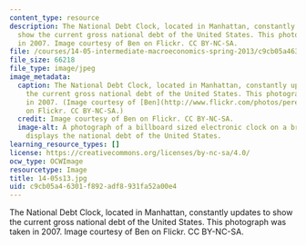 ```yaml
---
content_type: resource
description: The National Debt Clock, located in Manhattan, constantly updates to
  show the current gross national debt of the United States. This photograph was taken
  in 2007. Image courtesy of Ben on Flickr. CC BY-NC-SA.
file: /courses/14-05-intermediate-macroeconomics-spring-2013/c9cb05a46301f892adf8931fa52a00e4_14-05s13.jpg
file_size: 66218
file_type: image/jpeg
image_metadata:
  caption: The National Debt Clock, located in Manhattan, constantly updates to show
    the current gross national debt of the United States. This photograph was taken
    in 2007. (Image courtesy of [Ben](http://www.flickr.com/photos/peregrinari/1662689766/)
    on Flickr. CC BY-NC-SA.)
  credit: Image courtesy of Ben on Flickr. CC BY-NC-SA.
  image-alt: A photograph of a billboard sized electronic clock on a brick wall that
    displays the national debt of the United States.
learning_resource_types: []
license: https://creativecommons.org/licenses/by-nc-sa/4.0/
ocw_type: OCWImage
resourcetype: Image
title: 14-05s13.jpg
uid: c9cb05a4-6301-f892-adf8-931fa52a00e4
---
```

The National Debt Clock, located in Manhattan, constantly updates to show the current gross national debt of the United States. This photograph was taken in 2007. Image courtesy of Ben on Flickr. CC BY-NC-SA.